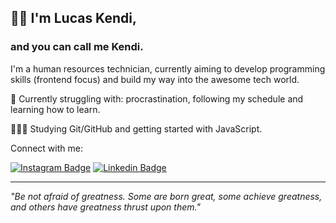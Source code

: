 ## 👋🏻 I'm Lucas Kendi,
### and you can call me Kendi.
I'm a human resources technician, currently aiming to develop programming skills (frontend focus) and build my way into the awesome tech world.

🌱 Currently struggling with: procrastination, following my schedule and learning how to learn.

🧑🏻‍🏫 Studying Git/GitHub and getting started with JavaScript.

Connect with me:

[![Instagram Badge](https://img.shields.io/badge/-Instagram-C13584?style=flat&logo=Instagram&logoColor=white)](https://www.instagram.com/lucaskendi_/)
[![Linkedin Badge](https://img.shields.io/badge/-LinkedIn-blue?style=flat&logo=LinkedIn&logoColor=white)](https://www.linkedin.com/)

---
_"Be not afraid of greatness. Some are born great, some achieve greatness, and others have greatness thrust upon them."_
